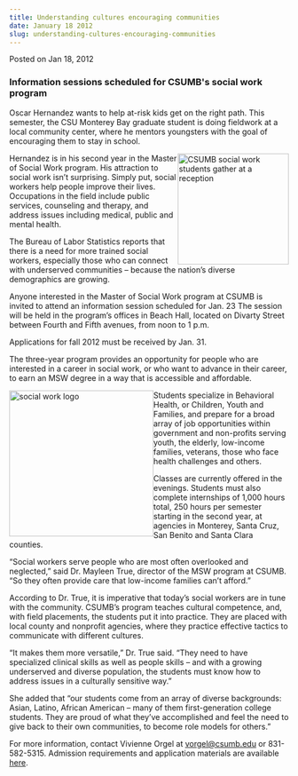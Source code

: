 ```yaml
---
title: Understanding cultures encouraging communities
date: January 18 2012
slug: understanding-cultures-encouraging-communities
---
```





<span class="date">Posted on Jan 18, 2012    </span>
<h3>Information sessions scheduled for CSUMB&apos;s social work
program</h3>
<p>Oscar Hernandez wants to help at-risk kids get on the right
path. This semester, the CSU Monterey Bay graduate student is doing
fieldwork at a local community center, where he mentors youngsters
with the goal of encouraging them to stay in school.</p>
<p><img alt="CSUMB social work students gather at a reception" src="http://news.csumb.edu/sites/default/files/65/attachments/news/images/nasw_reception_oct_2010_pix_3.jpg" style="float:right; width:200px; height:200px">Hernandez is in
his second year in the Master of Social Work program. His
attraction to social work isn&#x2019;t surprising. Simply put, social
workers help people improve their lives. Occupations in the field
include public services, counseling and therapy, and address issues
including medical, public and mental health.</img></p>
<p>The Bureau of Labor Statistics reports that there is a need for
more trained social workers, especially those who can connect with
underserved communities &#x2013; because the nation&#x2019;s diverse demographics
are growing.</p>
<p>Anyone interested in the Master of Social Work program at CSUMB
is invited to attend an information session scheduled for Jan. 23
The session will be held in the program&#x2019;s offices in Beach Hall,
located on Divarty Street between Fourth and Fifth avenues, from
noon to 1 p.m.</p>
<p>Applications for fall 2012 must be received by Jan. 31.</p>
<p>The three-year program provides an opportunity for people who
are interested in a career in social work, or who want to advance
in their career, to earn an MSW degree in a way that is accessible
and affordable.</p>
<p><img alt="social work logo" src="http://news.csumb.edu/sites/default/files/65/attachments/news/images/social_work_image.jpg" style="float:left; width:260px; height:263px">Students specialize
in Behavioral Health, or Children, Youth and Families, and prepare
for a broad array of job opportunities within government and
non-profits serving youth, the elderly, low-income families,
veterans, those who face health challenges and others.</img></p>
<p>Classes are currently offered in the evenings. Students must
also complete internships of 1,000 hours total, 250 hours per
semester starting in the second year, at agencies in Monterey,
Santa Cruz, San Benito and Santa Clara counties.</p>
<p>&#x201C;Social workers serve people who are most often overlooked and
neglected,&#x201D; said Dr. Mayleen True, director of the MSW program at
CSUMB. &#x201C;So they often provide care that low-income families can&#x2019;t
afford.&#x201D;</p>
<p>According to Dr. True, it is imperative that today&#x2019;s social
workers are in tune with the community. CSUMB&#x2019;s program teaches
cultural competence, and, with field placements, the students put
it into practice. They are placed with local county and nonprofit
agencies, where they practice effective tactics to communicate with
different cultures.</p>
<p>&#x201C;It makes them more versatile,&#x201D; Dr. True said. &#x201C;They need to
have specialized clinical skills as well as people skills &#x2013; and
with a growing underserved and diverse population, the students
must know how to address issues in a culturally sensitive way.&#x201D;</p>
<p>She added that &#x201C;our students come from an array of diverse
backgrounds: Asian, Latino, African American &#x2013; many of them
first-generation college students. They are proud of what they&#x2019;ve
accomplished and feel the need to give back to their own
communities, to become role models for others.&#x201D;</p>
<p>For more information, contact Vivienne Orgel at <a href="mailto:vorgel@csumb.edu">vorgel@csumb.edu</a> or 831-582-5315.
Admission requirements and application materials are available
<a href="http://csumb.edu/msw" rel="nofollow">here</a>.</p>





